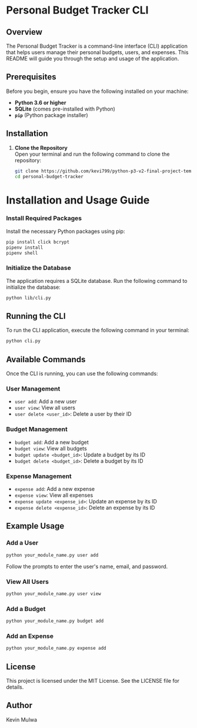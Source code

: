 # Personal Budget Tracker CLI

## Overview

The Personal Budget Tracker is a command-line interface (CLI) application that helps users manage their personal budgets, users, and expenses. This README will guide you through the setup and usage of the application.

## Prerequisites

Before you begin, ensure you have the following installed on your machine:

- **Python 3.6 or higher**
- **SQLite** (comes pre-installed with Python)
- **`pip`** (Python package installer)

## Installation

1. **Clone the Repository**  
   Open your terminal and run the following command to clone the repository:

   ```bash
   git clone https://github.com/kevi799/python-p3-v2-final-project-template
   cd personal-budget-tracker
   ```

# Installation and Usage Guide

### Install Required Packages

Install the necessary Python packages using pip:

```bash
pip install click bcrypt
pipenv install
pipenv shell
```


### Initialize the Database

The application requires a SQLite database. Run the following command to initialize the database:

```bash
python lib/cli.py
```

## Running the CLI

To run the CLI application, execute the following command in your terminal:

```bash
python cli.py 
```

## Available Commands

Once the CLI is running, you can use the following commands:

### User Management

- `user add`: Add a new user
- `user view`: View all users
- `user delete <user_id>`: Delete a user by their ID

### Budget Management

- `budget add`: Add a new budget
- `budget view`: View all budgets
- `budget update <budget_id>`: Update a budget by its ID
- `budget delete <budget_id>`: Delete a budget by its ID

### Expense Management

- `expense add`: Add a new expense
- `expense view`: View all expenses
- `expense update <expense_id>`: Update an expense by its ID
- `expense delete <expense_id>`: Delete an expense by its ID

## Example Usage

### Add a User

```bash
python your_module_name.py user add
```

Follow the prompts to enter the user's name, email, and password.

### View All Users

```bash
python your_module_name.py user view
```

### Add a Budget

```bash
python your_module_name.py budget add
```

### Add an Expense

```bash
python your_module_name.py expense add
```

## License

This project is licensed under the MIT License. See the LICENSE file for details.

## Author

Kevin Mulwa

```

```
